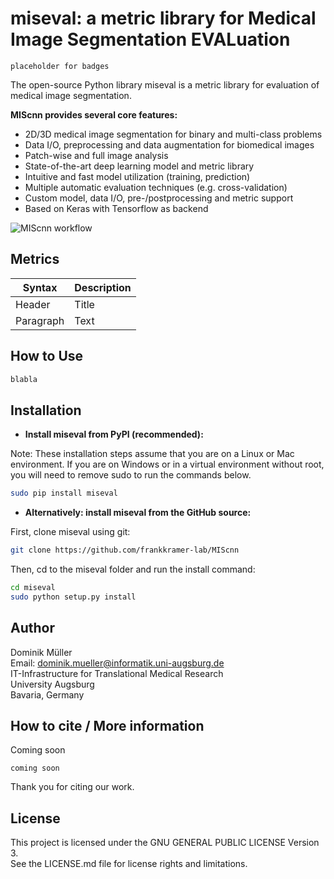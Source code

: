 # miseval: a metric library for Medical Image Segmentation EVALuation

```
placeholder for badges
```

The open-source Python library miseval is a metric library for evaluation of medical image segmentation.

**MIScnn provides several core features:**
- 2D/3D medical image segmentation for binary and multi-class problems
- Data I/O, preprocessing and data augmentation for biomedical images
- Patch-wise and full image analysis
- State-of-the-art deep learning model and metric library
- Intuitive and fast model utilization (training, prediction)
- Multiple automatic evaluation techniques (e.g. cross-validation)
- Custom model, data I/O, pre-/postprocessing and metric support
- Based on Keras with Tensorflow as backend

![MIScnn workflow](docs/MIScnn.pipeline.png)

## Metrics

| Syntax      | Description |
| ----------- | ----------- |
| Header      | Title       |
| Paragraph   | Text        |

## How to Use

```python
blabla
```

## Installation


- **Install miseval from PyPI (recommended):**

Note: These installation steps assume that you are on a Linux or Mac environment. If you are on Windows or in a virtual environment without root, you will need to remove sudo to run the commands below.

```sh
sudo pip install miseval
```

- **Alternatively: install miseval from the GitHub source:**

First, clone miseval using git:

```sh
git clone https://github.com/frankkramer-lab/MIScnn
```

Then, cd to the miseval folder and run the install command:

```sh
cd miseval
sudo python setup.py install
```

## Author

Dominik Müller\
Email: dominik.mueller@informatik.uni-augsburg.de\
IT-Infrastructure for Translational Medical Research\
University Augsburg\
Bavaria, Germany

## How to cite / More information

Coming soon

```
coming soon
```

Thank you for citing our work.

## License

This project is licensed under the GNU GENERAL PUBLIC LICENSE Version 3.\
See the LICENSE.md file for license rights and limitations.
